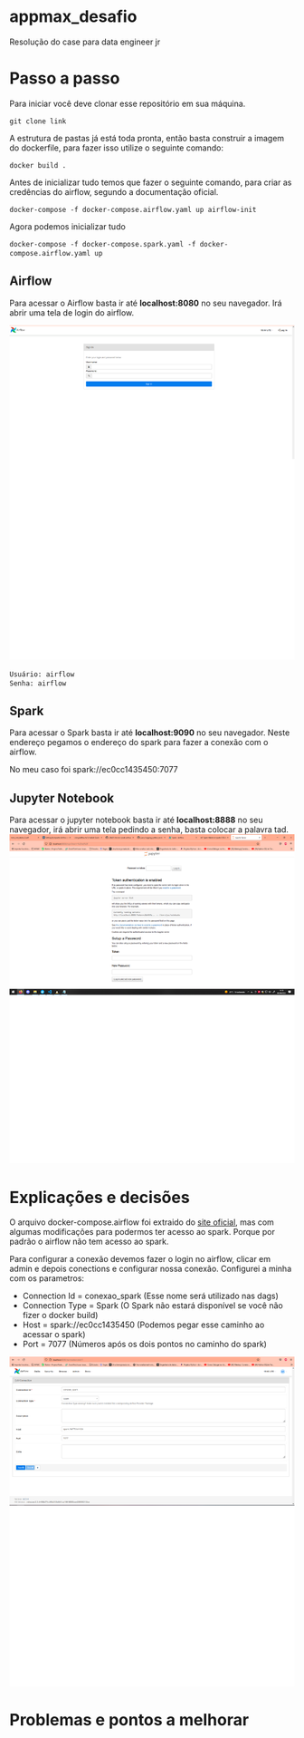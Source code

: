# appmax_desafio
Resolução do case para data engineer jr

# Passo a passo

Para iniciar você deve clonar esse repositório em sua máquina.


```
git clone link

```
A estrutura de pastas já está toda pronta, então basta construir a imagem do dockerfile, para fazer isso utilize o seguinte comando:

```
docker build .

```

Antes de inicializar tudo temos que fazer o seguinte comando, para criar as credências do airflow, segundo a documentação oficial.
```
docker-compose -f docker-compose.airflow.yaml up airflow-init

```

Agora podemos inicializar tudo
```
docker-compose -f docker-compose.spark.yaml -f docker-compose.airflow.yaml up

```

## Airflow

Para acessar o Airflow basta ir até **localhost:8080** no seu navegador. Irá abrir uma tela de login do airflow.

![Tela de login airflow](./auxiliares/airflow_login.png)

```
Usuário: airflow
Senha: airflow
```
## Spark

Para acessar o Spark basta ir até **localhost:9090** no seu navegador. Neste endereço pegamos o endereço do spark para fazer a conexão com o airflow.

No meu caso foi spark://ec0cc1435450:7077 

## Jupyter Notebook

Para acessar o jupyter notebook basta ir até **localhost:8888** no seu navegador, irá abrir uma tela pedindo a senha, basta colocar a palavra tad.
![Tela de login airflow](./auxiliares/jupyter_token.png)

# Explicações e decisões

O arquivo docker-compose.airflow foi extraido do [site oficial](https://airflow.apache.org/docs/apache-airflow/stable/docker-compose.yaml), mas com algumas modificações para podermos ter acesso ao spark. Porque por padrão o airflow não tem acesso ao spark.

Para configurar a conexão devemos fazer o login no airflow, clicar em admin e depois conections e configurar nossa conexão. Configurei a minha com os parametros:

* Connection Id = conexao_spark (Esse nome será utilizado nas dags)
* Connection Type = Spark (O Spark não estará disponível se você não fizer o docker build)
* Host = spark://ec0cc1435450 (Podemos pegar esse caminho ao acessar o spark)
* Port = 7077 (Números após os dois pontos no caminho do spark)

![Tela de login airflow](./auxiliares/conexao_spark.png)

# Problemas e pontos a melhorar

